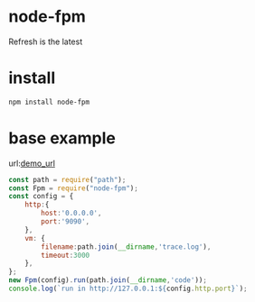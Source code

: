 # node-fpm
Refresh is the latest

# install
```sh
npm install node-fpm
```

# base example
url:[demo_url](https://github.com/zy445566/node-fpm/tree/master/test)
```js
const path = require("path");
const Fpm = require("node-fpm");
const config = {
    http:{
        host:'0.0.0.0',
        port:'9090',
    },
    vm: {
        filename:path.join(__dirname,'trace.log'),
        timeout:3000
    }, 
};
new Fpm(config).run(path.join(__dirname,'code'));
console.log(`run in http://127.0.0.1:${config.http.port}`);
```
